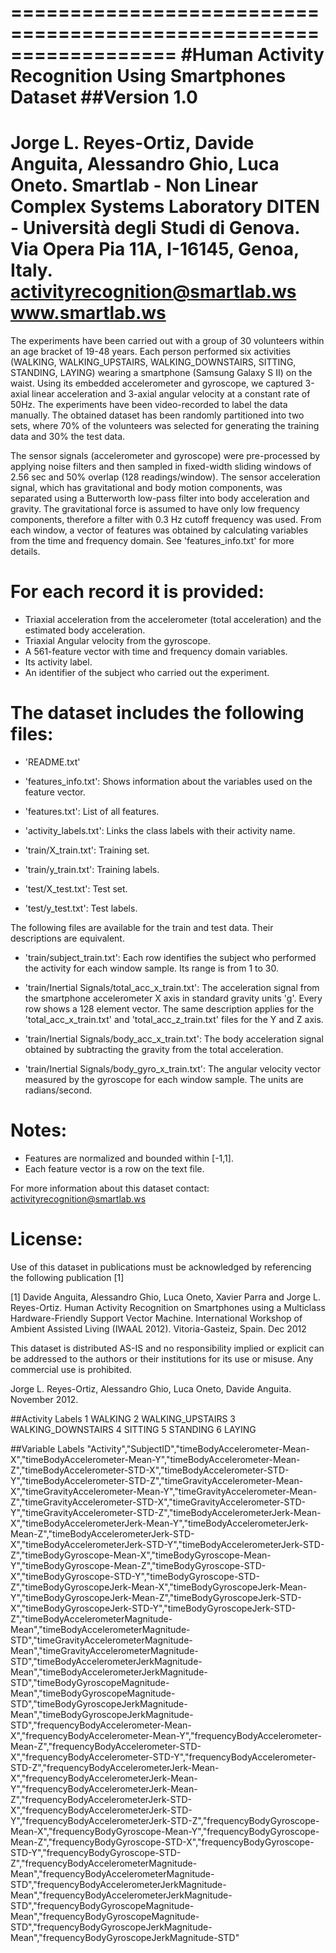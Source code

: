 ==================================================================
#Human Activity Recognition Using Smartphones Dataset
##Version 1.0
==================================================================
Jorge L. Reyes-Ortiz, Davide Anguita, Alessandro Ghio, Luca Oneto.
Smartlab - Non Linear Complex Systems Laboratory
DITEN - Università degli Studi di Genova.
Via Opera Pia 11A, I-16145, Genoa, Italy.
activityrecognition@smartlab.ws
www.smartlab.ws
==================================================================

The experiments have been carried out with a group of 30 volunteers within an age bracket of 19-48 years. Each person performed six activities (WALKING, WALKING_UPSTAIRS, WALKING_DOWNSTAIRS, SITTING, STANDING, LAYING) wearing a smartphone (Samsung Galaxy S II) on the waist. Using its embedded accelerometer and gyroscope, we captured 3-axial linear acceleration and 3-axial angular velocity at a constant rate of 50Hz. The experiments have been video-recorded to label the data manually. The obtained dataset has been randomly partitioned into two sets, where 70% of the volunteers was selected for generating the training data and 30% the test data. 

The sensor signals (accelerometer and gyroscope) were pre-processed by applying noise filters and then sampled in fixed-width sliding windows of 2.56 sec and 50% overlap (128 readings/window). The sensor acceleration signal, which has gravitational and body motion components, was separated using a Butterworth low-pass filter into body acceleration and gravity. The gravitational force is assumed to have only low frequency components, therefore a filter with 0.3 Hz cutoff frequency was used. From each window, a vector of features was obtained by calculating variables from the time and frequency domain. See 'features_info.txt' for more details. 

For each record it is provided:
======================================

- Triaxial acceleration from the accelerometer (total acceleration) and the estimated body acceleration.
- Triaxial Angular velocity from the gyroscope. 
- A 561-feature vector with time and frequency domain variables. 
- Its activity label. 
- An identifier of the subject who carried out the experiment.

The dataset includes the following files:
=========================================

- 'README.txt'

- 'features_info.txt': Shows information about the variables used on the feature vector.

- 'features.txt': List of all features.

- 'activity_labels.txt': Links the class labels with their activity name.

- 'train/X_train.txt': Training set.

- 'train/y_train.txt': Training labels.

- 'test/X_test.txt': Test set.

- 'test/y_test.txt': Test labels.

The following files are available for the train and test data. Their descriptions are equivalent. 

- 'train/subject_train.txt': Each row identifies the subject who performed the activity for each window sample. Its range is from 1 to 30. 

- 'train/Inertial Signals/total_acc_x_train.txt': The acceleration signal from the smartphone accelerometer X axis in standard gravity units 'g'. Every row shows a 128 element vector. The same description applies for the 'total_acc_x_train.txt' and 'total_acc_z_train.txt' files for the Y and Z axis. 

- 'train/Inertial Signals/body_acc_x_train.txt': The body acceleration signal obtained by subtracting the gravity from the total acceleration. 

- 'train/Inertial Signals/body_gyro_x_train.txt': The angular velocity vector measured by the gyroscope for each window sample. The units are radians/second. 

Notes: 
======
- Features are normalized and bounded within [-1,1].
- Each feature vector is a row on the text file.

For more information about this dataset contact: activityrecognition@smartlab.ws

License:
========
Use of this dataset in publications must be acknowledged by referencing the following publication [1] 

[1] Davide Anguita, Alessandro Ghio, Luca Oneto, Xavier Parra and Jorge L. Reyes-Ortiz. Human Activity Recognition on Smartphones using a Multiclass Hardware-Friendly Support Vector Machine. International Workshop of Ambient Assisted Living (IWAAL 2012). Vitoria-Gasteiz, Spain. Dec 2012

This dataset is distributed AS-IS and no responsibility implied or explicit can be addressed to the authors or their institutions for its use or misuse. Any commercial use is prohibited.

Jorge L. Reyes-Ortiz, Alessandro Ghio, Luca Oneto, Davide Anguita. November 2012.

##Activity Labels
1 WALKING
2 WALKING_UPSTAIRS
3 WALKING_DOWNSTAIRS
4 SITTING
5 STANDING
6 LAYING

##Variable Labels
"Activity","SubjectID","timeBodyAccelerometer-Mean-X","timeBodyAccelerometer-Mean-Y","timeBodyAccelerometer-Mean-Z","timeBodyAccelerometer-STD-X","timeBodyAccelerometer-STD-Y","timeBodyAccelerometer-STD-Z","timeGravityAccelerometer-Mean-X","timeGravityAccelerometer-Mean-Y","timeGravityAccelerometer-Mean-Z","timeGravityAccelerometer-STD-X","timeGravityAccelerometer-STD-Y","timeGravityAccelerometer-STD-Z","timeBodyAccelerometerJerk-Mean-X","timeBodyAccelerometerJerk-Mean-Y","timeBodyAccelerometerJerk-Mean-Z","timeBodyAccelerometerJerk-STD-X","timeBodyAccelerometerJerk-STD-Y","timeBodyAccelerometerJerk-STD-Z","timeBodyGyroscope-Mean-X","timeBodyGyroscope-Mean-Y","timeBodyGyroscope-Mean-Z","timeBodyGyroscope-STD-X","timeBodyGyroscope-STD-Y","timeBodyGyroscope-STD-Z","timeBodyGyroscopeJerk-Mean-X","timeBodyGyroscopeJerk-Mean-Y","timeBodyGyroscopeJerk-Mean-Z","timeBodyGyroscopeJerk-STD-X","timeBodyGyroscopeJerk-STD-Y","timeBodyGyroscopeJerk-STD-Z","timeBodyAccelerometerMagnitude-Mean","timeBodyAccelerometerMagnitude-STD","timeGravityAccelerometerMagnitude-Mean","timeGravityAccelerometerMagnitude-STD","timeBodyAccelerometerJerkMagnitude-Mean","timeBodyAccelerometerJerkMagnitude-STD","timeBodyGyroscopeMagnitude-Mean","timeBodyGyroscopeMagnitude-STD","timeBodyGyroscopeJerkMagnitude-Mean","timeBodyGyroscopeJerkMagnitude-STD","frequencyBodyAccelerometer-Mean-X","frequencyBodyAccelerometer-Mean-Y","frequencyBodyAccelerometer-Mean-Z","frequencyBodyAccelerometer-STD-X","frequencyBodyAccelerometer-STD-Y","frequencyBodyAccelerometer-STD-Z","frequencyBodyAccelerometerJerk-Mean-X","frequencyBodyAccelerometerJerk-Mean-Y","frequencyBodyAccelerometerJerk-Mean-Z","frequencyBodyAccelerometerJerk-STD-X","frequencyBodyAccelerometerJerk-STD-Y","frequencyBodyAccelerometerJerk-STD-Z","frequencyBodyGyroscope-Mean-X","frequencyBodyGyroscope-Mean-Y","frequencyBodyGyroscope-Mean-Z","frequencyBodyGyroscope-STD-X","frequencyBodyGyroscope-STD-Y","frequencyBodyGyroscope-STD-Z","frequencyBodyAccelerometerMagnitude-Mean","frequencyBodyAccelerometerMagnitude-STD","frequencyBodyAccelerometerJerkMagnitude-Mean","frequencyBodyAccelerometerJerkMagnitude-STD","frequencyBodyGyroscopeMagnitude-Mean","frequencyBodyGyroscopeMagnitude-STD","frequencyBodyGyroscopeJerkMagnitude-Mean","frequencyBodyGyroscopeJerkMagnitude-STD"

